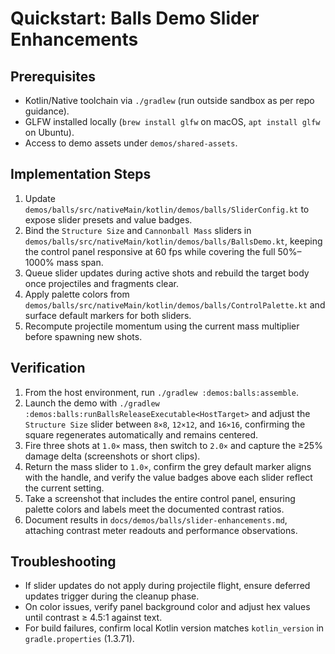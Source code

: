 # Quickstart: Balls Demo Slider Enhancements

## Prerequisites

- Kotlin/Native toolchain via `./gradlew` (run outside sandbox as per repo guidance).
- GLFW installed locally (`brew install glfw` on macOS, `apt install glfw` on Ubuntu).
- Access to demo assets under `demos/shared-assets`.

## Implementation Steps

1. Update `demos/balls/src/nativeMain/kotlin/demos/balls/SliderConfig.kt` to expose slider presets and value badges.
2. Bind the `Structure Size` and `Cannonball Mass` sliders in
   `demos/balls/src/nativeMain/kotlin/demos/balls/BallsDemo.kt`, keeping the control panel responsive at 60 fps while
   covering the full 50%–1000% mass span.
3. Queue slider updates during active shots and rebuild the target body once projectiles and fragments clear.
4. Apply palette colors from `demos/balls/src/nativeMain/kotlin/demos/balls/ControlPalette.kt` and surface default
   markers for both sliders.
5. Recompute projectile momentum using the current mass multiplier before spawning new shots.

## Verification

1. From the host environment, run `./gradlew :demos:balls:assemble`.
2. Launch the demo with `./gradlew :demos:balls:runBallsReleaseExecutable<HostTarget>` and adjust the `Structure Size`
   slider between `8×8`, `12×12`, and `16×16`, confirming the square regenerates automatically and remains centered.
3. Fire three shots at `1.0×` mass, then switch to `2.0×` and capture the ≥25% damage delta (screenshots or short
   clips).
4. Return the mass slider to `1.0×`, confirm the grey default marker aligns with the handle, and verify the value badges
   above each slider reflect the current setting.
5. Take a screenshot that includes the entire control panel, ensuring palette colors and labels meet the documented
   contrast ratios.
6. Document results in `docs/demos/balls/slider-enhancements.md`, attaching contrast meter readouts and performance
   observations.

## Troubleshooting

- If slider updates do not apply during projectile flight, ensure deferred updates trigger during the cleanup phase.
- On color issues, verify panel background color and adjust hex values until contrast ≥ 4.5:1 against text.
- For build failures, confirm local Kotlin version matches `kotlin_version` in `gradle.properties` (1.3.71).
